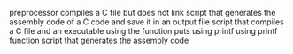 preprocessor
compiles a C file but does not link
script that generates the assembly code of a C code and save it in an output file
script that compiles a C file and an executable
using the function puts
using printf
using printf function
script that generates the assembly code
